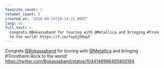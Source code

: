 ```yaml
---
favorite_count: 1
retweet_count: 0
created_at: "2018-09-24T10:14:21.000Z"
lang: en
full_text: >-
  Congrats @Bokassaband for touring with @Metallica and bringing #Trondheim Rock
  to the world! https://t.co/foyUjhRwyF
---
```


Congrats [@Bokassaband](https://twitter.com/Bokassaband) for touring with
[@Metallica](https://twitter.com/Metallica) and bringing #Trondheim Rock to the
world! <https://twitter.com/Bokassaband/status/1044146986465800194>
